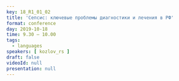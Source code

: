 ```yaml
---
key: 18_R1_01_02
title: 'Сепсис: ключевые проблемы диагностики и лечения в РФ'
format: conference
day: 2019-10-18
time: 9.30 – 10.00
tags:
  - languages
speakers: [ kozlov_rs ]
draft: false
videoId: null
presentation: null
---
```


